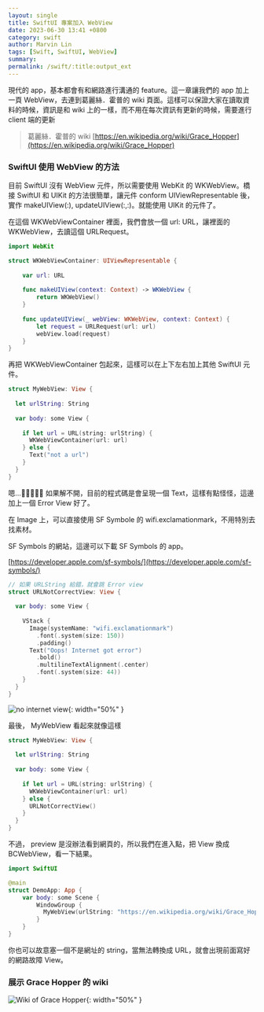 ```yaml
---
layout: single
title: SwiftUI 專案加入 WebView
date: 2023-06-30 13:41 +0800
category: swift
author: Marvin Lin
tags: [Swift, SwiftUI, WebView]
summary: 
permalink: /swift/:title:output_ext
---
```



現代的 app，基本都會有和網路進行溝通的 feature。這一章讓我們的 app 加上一頁 WebView，去連到葛麗絲．霍普的 wiki 頁面。這樣可以保證大家在讀取資料的時候，資訊是和 wiki 上的一樣，而不用在每次資訊有更新的時候，需要進行 client 端的更新

> 葛麗絲．霍普的 wiki [https://en.wikipedia.org/wiki/Grace_Hopper](https://en.wikipedia.org/wiki/Grace_Hopper)
> 

### SwiftUI 使用 WebView 的方法

目前 SwiftUI 沒有 WebView 元件，所以需要使用 WebKit 的 WKWebView。橋接 SwiftUI 和 UIKit 的方法很簡單，讓元件 conform UIViewRepresentable 後，實作 makeUIView(:), updateUIView(:,:)。就能使用 UIKit 的元件了。

在這個 WKWebViewContainer 裡面，我們會放一個 url: URL，讓裡面的 WKWebView，去讀這個 URLRequest。

```swift
import WebKit

struct WKWebViewContainer: UIViewRepresentable {
    
    var url: URL
    
    func makeUIView(context: Context) -> WKWebView {
        return WKWebView()
    }
    
    func updateUIView(_ webView: WKWebView, context: Context) {
        let request = URLRequest(url: url)
        webView.load(request)
    }
}
```

再把 WKWebViewContainer 包起來，這樣可以在上下左右加上其他 SwiftUI 元件。

```swift
struct MyWebView: View {
  
  let urlString: String
  
  var body: some View {
    
    if let url = URL(string: urlString) {
      WKWebViewContainer(url: url)
    } else {
      Text("not a url")
    }
  }
}
```

嗯…🤔🤔🤔🤔🤔 如果解不開，目前的程式碼是會呈現一個  Text，這樣有點怪怪，這邊加上一個 Error View 好了。

在 Image 上，可以直接使用 SF Symbole 的 wifi.exclamationmark，不用特別去找素材。

SF Symbols 的網站，這邊可以下載 SF Symbols 的 app。

[https://developer.apple.com/sf-symbols/](https://developer.apple.com/sf-symbols/)

```swift
// 如果 URLString 給錯，就會跳 Error view
struct URLNotCorrectView: View {
  
  var body: some View {
    
    VStack {
      Image(systemName: "wifi.exclamationmark")
        .font(.system(size: 150))
        .padding()
      Text("Oops! Internet got error")
        .bold()
        .multilineTextAlignment(.center)
        .font(.system(size: 44))
    }
  }
}
```

![no internet view](/assets/swift/webview-in-swiftui/no_internet.png){: width="50%" }

最後， MyWebView 看起來就像這樣

```swift
struct MyWebView: View {
  
  let urlString: String
  
  var body: some View {
    
    if let url = URL(string: urlString) {
      WKWebViewContainer(url: url)
    } else {
      URLNotCorrectView()
    }
  }
}
```

不過， preview 是沒辦法看到網頁的，所以我們在進入點，把 View 換成 BCWebView，看一下結果。

```swift
import SwiftUI

@main
struct DemoApp: App {
    var body: some Scene {
        WindowGroup {
          MyWebView(urlString: "https://en.wikipedia.org/wiki/Grace_Hopper")
        }
    }
}
```

你也可以故意塞一個不是網址的 string，當無法轉換成 URL，就會出現前面寫好的網路故障 View。

### 展示 Grace Hopper 的 wiki

![Wiki of Grace Hopper](/assets/swift/webview-in-swiftui/grace_hopper_wiki.png){: width="50%" }
